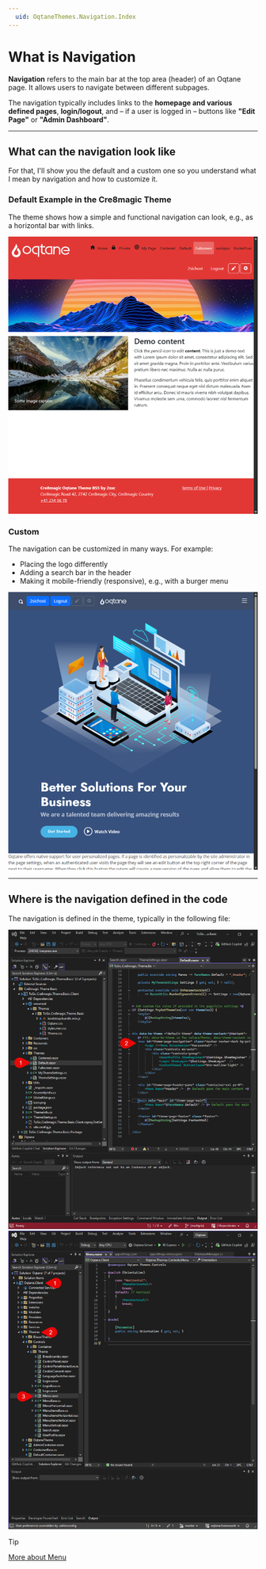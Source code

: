 ```yaml
---
  uid: OqtaneThemes.Navigation.Index
---
```


# What is Navigation

**Navigation** refers to the main bar at the top area (header) of an Oqtane page. It allows users to navigate between different subpages.

The navigation typically includes links to the **homepage and various defined pages**, **login/logout**,
and – if a user is logged in – buttons like **"Edit Page"** or **"Admin Dashboard"**.

---

## What can the navigation look like

For that, I'll show you the default and a custom one so you understand what I mean by navigation and how to customize it.

### Default Example in the Cre8magic Theme

The theme shows how a simple and functional navigation can look, e.g., as a horizontal bar with links.

<div gallery="gallery01">
  <img src="./assets/navigation-cre8magic.webp" data-caption="Show Nav form Cre8magic">
</div>

### Custom

The navigation can be customized in many ways. For example:

- Placing the logo differently
- Adding a search bar in the header
- Making it mobile-friendly (responsive), e.g., with a burger menu

<div gallery="gallery02">
  <img src="./assets/navigation-custom.webp" data-caption="Show Custom Nav">
</div>

---

## Where is the navigation defined in the code

The navigation is defined in the theme, typically in the following file:

<div gallery="gallery03">
  <img src="./assets/navigation-code_1.webp" data-caption="Show in Custom Theme">
  <img src="./assets/navigation-code_2.webp" data-caption="Show in Oqtane Themes">

</div>

> [!TIP]
> [More about Menu](xref:OqtaneThemes.Menu.Index)

